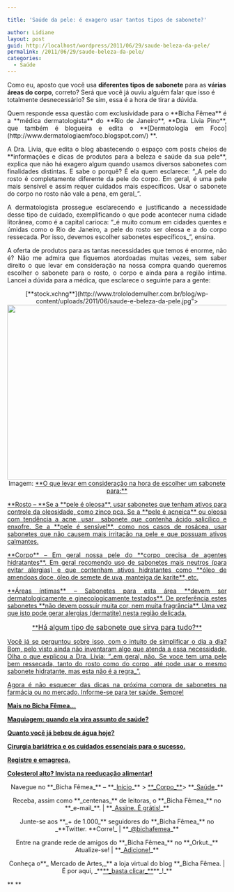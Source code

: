 ```yaml
---

title: 'Saúde da pele: é exagero usar tantos tipos de sabonete?'

author: Lidiane
layout: post
guid: http://localhost/wordpress/2011/06/29/saude-beleza-da-pele/
permalink: /2011/06/29/saude-beleza-da-pele/
categories:
  - Saúde
---
```

Como eu, aposto que você usa **diferentes tipos de sabonete** para as **várias áreas do corpo**, correto? Será que você já ouviu alguém falar que isso é totalmente desnecessário? Se sim, essa é a hora de tirar a dúvida.

<p style="text-align: justify;">
  Quem responde essa questão com exclusividade para o **Bicha Fêmea** é a **médica dermatologista** do **Rio de Janeiro**, **Dra. Livia Pino**, que também é blogueira e edita o **[Dermatologia em Foco](http://www.dermatologiaemfoco.blogspot.com/) **.
</p>

<!--more-->

<p style="text-align: justify;">
  A Dra. Livia, que edita o blog abastecendo o espaço com posts cheios de **informações e dicas de produtos para a beleza e saúde da sua pele**, explica que não há exagero algum quando usamos diversos sabonetes com finalidades distintas. E sabe o porquê? É ela quem esclarece: “_A pele do rosto é completamente diferente da pele do corpo. Em geral, é uma pele mais sensível e assim requer cuidados mais específicos. Usar o sabonete do corpo no rosto não vale a pena, em geral_”.
</p>

<p style="text-align: justify;">
  A dermatologista prossegue esclarecendo e justificando a necessidade desse tipo de cuidado, exemplificando o que pode acontecer numa cidade litorânea, como é a capital carioca: “_é muito comum em cidades quentes e úmidas como o Rio de Janeiro, a pele do rosto ser oleosa e a do corpo ressecada. Por isso, devemos escolher sabonetes específicos_”, ensina.
</p>

<p style="text-align: justify;">
  A oferta de produtos para as tantas necessidades que temos é enorme, não é? Não me admira que fiquemos atordoadas muitas vezes, sem saber direito o que levar em consideração na nossa compra quando queremos escolher o sabonete para o rosto, o corpo e ainda para a região íntima. Lancei a dúvida para a médica, que esclarece o seguinte para a gente:
</p>

<p style="text-align: center;">
  [**stock.xchng**](http://www.trololodemulher.com.br/blog/wp-content/uploads/2011/06/saude-e-beleza-da-pele.jpg"><img class="alignnone size-full wp-image-6553" title="saúde e beleza da pele" src="http://www.trololodemulher.com.br/blog/wp-content/uploads/2011/06/saude-e-beleza-da-pele.jpg" alt="" width="600" height="400" /></a><br /> Imagem: <a href="http://www.sxc.hu/) 
</p>

<p style="text-align: justify;">
  **O que levar em consideração na hora de escolher um sabonete para:**
</p>

<p style="text-align: justify;">
  **Rosto – **Se a **pele é oleosa**, usar sabonetes que tenham ativos para controle da oleosidade, como zinco pca. Se a **pele é acneica** ou oleosa com tendência a acne, usar  sabonete que contenha ácido salicílico e enxofre. Se a **pele é sensível**, como nos casos de rosácea, usar sabonetes que não causem mais irritação na pele e que possuam ativos calmantes.
</p>

<p style="text-align: justify;">
  **Corpo** – Em geral nossa pele do **corpo precisa de agentes hidratantes**. Em geral recomendo uso de sabonetes mais neutros (para evitar alergias) e que contenham ativos hidratantes como **óleo de amendoas doce, óleo de semete de uva, manteiga de karite**, etc.
</p>

<p style="text-align: justify;">
  **Áreas íntimas** – Sabonetes para esta área **devem ser dermatologicamente e ginecologicamente testados**. De preferência estes sabonetes **não devem possuir muita cor, nem muita fragrância**. Uma vez que isto pode gerar alergias (dermatite) nesta região delicada.
</p>

<p style="text-align: center;">
  **<span style="font-size: medium;">Há algum tipo de sabonete que sirva para tudo?</span>**
</p>

<p style="text-align: justify;">
  Você já se perguntou sobre isso, com o intuito de simplificar o dia a dia? Bom, pelo visto ainda não inventaram algo que atenda a essa necessidade. Olha o que explicou a Dra. Livia: “_em geral, não. Se voce tem uma pele bem ressecada, tanto do rosto como do corpo, até pode usar o mesmo sabonete hidratante, mas esta não é a regra_”.
</p>

<p style="text-align: justify;">
  Agora é não esquecer das dicas na próxima compra de sabonetes na farmácia ou no mercado. Informe-se para ter saúde. Sempre!
</p>

**Mais no Bicha Fêmea…**

**[Maquiagem: quando ela vira assunto de saúde?](http://www.trololodemulher.com.br/2011/06/08/maquiagem-saude-pele/)**

**[Quanto você já bebeu de água hoje?](http://www.trololodemulher.com.br/2011/06/03/agua-saude-2/)**

**[Cirurgia bariátrica e os cuidados essenciais para o sucesso.](http://www.trololodemulher.com.br/2011/03/18/cirurgia-bariatrica/)**

**[Registre e emagreça.](http://www.trololodemulher.com.br/2011/03/11/registre-e-emagreca/)**

**[Colesterol alto? Invista na reeducação alimentar!](http://www.trololodemulher.com.br/2010/12/03/reeducacao-alimentar/)**

<p style="text-align: center;">
  Navegue no **_Bicha Fêmea_** – **_<a href="http://www.trololodemulher.com.br/">Início</a>_** > <a href="http://www.trololodemulher.com.br/corpo/">**_Corpo_**</a>> **_<a href="http://www.trololodemulher.com.br/category/do-corpo/saude/">Saúde</a>_**
</p>

<p style="text-align: center;">
  Receba, assim como **_centenas_** de leitoras, o **_Bicha Fêmea_** no **_e-mail_**. | **_<a href="http://feedburner.google.com/fb/a/mailverify?uri=blogbichafemea&loc=pt_BR">Assine. É grátis!</a>_**
</p>

<p style="text-align: center;">
  Junte-se aos **_+ de 1.000_** seguidores do **_Bicha Fêmea_** no _**Twitter. **Corre!_ | **_<a href="http://twitter.com/bichafemea">@bichafemea</a>_**
</p>

<p style="text-align: center;">
  Entre na grande rede de amigos do **_Bicha Fêmea_** no **_Orkut._** Atualize-se! | **_<a href="http://www.orkut.com.br/Main#Profile?uid=5161612886294499900">Adicione!</a>_**
</p>

<p style="text-align: center;">
  Conheça o**_ Mercado de Artes,_** a loja virtual do blog **_Bicha Fêmea. | É por aqui, _**<a href="http://www.trololodemulher.com.br/loja/">**_basta clicar_**</a>**_!_**
</p>

** **
